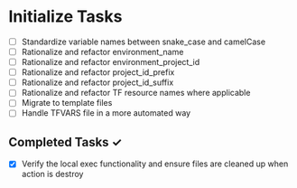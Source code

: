 # Initialize Tasks

- [ ] Standardize variable names between snake_case and camelCase
- [ ] Rationalize and refactor environment_name
- [ ] Rationalize and refactor environment_project_id
- [ ] Rationalize and refactor project_id_prefix
- [ ] Rationalize and refactor project_id_suffix
- [ ] Rationalize and refactor TF resource names where applicable
- [ ] Migrate to template files
- [ ] Handle TFVARS file in a more automated way

## Completed Tasks ✓

- [x] Verify the local exec functionality and ensure files are cleaned up when
      action is destroy
